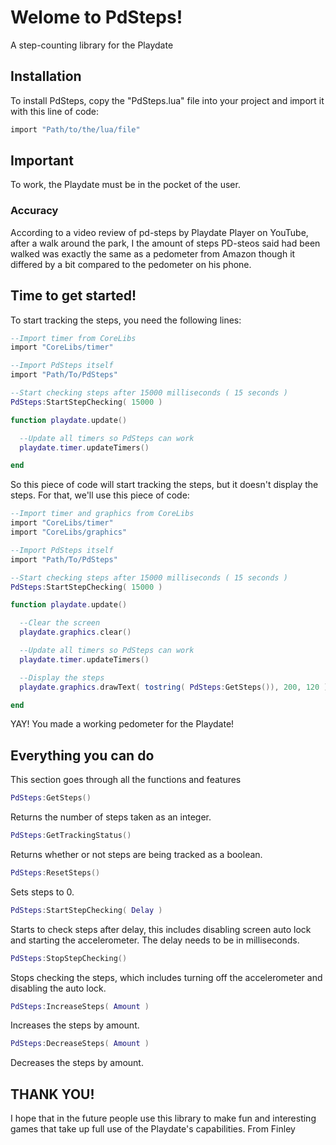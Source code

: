 # Welome to PdSteps!
A step-counting library for the Playdate

## Installation
To install PdSteps, copy the "PdSteps.lua" file into your project and import it with this line of code:

```lua
import "Path/to/the/lua/file"
```
## Important

To work, the Playdate must be in the pocket of the user.

### Accuracy

According to a video review of pd-steps by Playdate Player on YouTube, after a walk around the park, I
the amount of steps PD-steos said had been walked was exactly the same as a pedometer from Amazon though it differed by a bit compared to the pedometer on his phone.

## Time to get started!
To start tracking the steps, you need the following lines:

```lua
--Import timer from CoreLibs
import "CoreLibs/timer"

--Import PdSteps itself
import "Path/To/PdSteps"

--Start checking steps after 15000 milliseconds ( 15 seconds )
PdSteps:StartStepChecking( 15000 )

function playdate.update()

  --Update all timers so PdSteps can work
  playdate.timer.updateTimers()

end
```

So this piece of code will start tracking the steps, but it doesn't display the steps. For that, we'll use this piece of code:

```lua
--Import timer and graphics from CoreLibs
import "CoreLibs/timer"
import "CoreLibs/graphics"

--Import PdSteps itself
import "Path/To/PdSteps"

--Start checking steps after 15000 milliseconds ( 15 seconds )
PdSteps:StartStepChecking( 15000 )

function playdate.update()

  --Clear the screen
  playdate.graphics.clear()

  --Update all timers so PdSteps can work
  playdate.timer.updateTimers()

  --Display the steps
  playdate.graphics.drawText( tostring( PdSteps:GetSteps()), 200, 120 )

end
```

YAY! You made a working pedometer for the Playdate!

## Everything you can do
This section goes through all the functions and features


```lua
PdSteps:GetSteps()
```
Returns the number of steps taken as an integer.


```lua
PdSteps:GetTrackingStatus()
```
Returns whether or not steps are being tracked as a boolean.


```lua
PdSteps:ResetSteps()
```
Sets steps to 0.


```lua
PdSteps:StartStepChecking( Delay )
```
Starts to check steps after delay, this includes disabling screen auto lock and starting the accelerometer. The delay needs to be in milliseconds.


```lua
PdSteps:StopStepChecking()
```
Stops checking the steps, which includes turning off the accelerometer and disabling the auto lock.


```lua
PdSteps:IncreaseSteps( Amount )
```
Increases the steps by amount.


```lua
PdSteps:DecreaseSteps( Amount )
```
Decreases the steps by amount.


## THANK YOU!

I hope that in the future people use this library to make fun and interesting games that take up full use of the Playdate's capabilities.
From Finley
